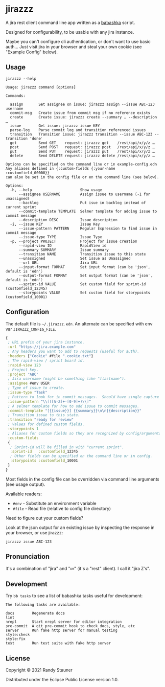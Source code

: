 # jirazzz

A jira rest client command line app written as a [babashka][babashka] script.

Designed for configurability, to be usable with any jira instance.

Maybe you can't configure cli authentication, or don't want to use basic auth...
Just visit jira in your browser and steal
your own cookie (see "Example Config" below).


## Usage

    jirazzz --help

<!-- { jirazzz help -->

    Usage: jirazzz command [options]

    Commands:

      assign       Set assignee on issue: jirazzz assign --issue ABC-123 username
      commit-msg   Create issue from commit msg if no reference exists
      create       Create issue: jirazzz create --summary … --description …
      issue        Get issue: jirazzz issue KEY
      parse-log    Parse commit log and transition referenced issues
      transition   Transition issue: jirazzz transition --issue ABC-123 --transition 'done'
      get          Send GET    request: jirazzz get    /rest/api/x/y/z …
      post         Send POST   request: jirazzz post   /rest/api/x/y/z …
      put          Send PUT    request: jirazzz put    /rest/api/x/y/z …
      delete       Send DELETE request: jirazzz delete /rest/api/x/y/z …

    Options can be specified on the command line or in example-config.edn
    Any aliases defined in {:custom-fields {:your-name :customfield_00000}}
    can also be set in the config file or on the command line (see below).

    Options:
      -h, --help                      Show usage
          --assignee USERNAME         Assign issue to username (-1 for unassigned)
          --backlog                   Put isue in backlog instead of current sprint
          --commit-template TEMPLATE  Selmer template for adding issue to commit message
          --description DESC          Issue description
      -i, --issue KEY                 Issue Key
          --issue-pattern PATTERN     Regular Expression to find issue in commit message
          --issue-type TYPE           Issue Type
      -p, --project PROJECT           Project for issue creation
          --rapid-view ID             RapidView id
          --summary SUMMARY           Issue summary
          --transition NAME           Transition issue to this state
          --unassigned                Set issue as Unassigned
          --url URL                   Jira URL
          --input-format FORMAT       Set input format (can be 'json', default is 'edn')
          --output-format FORMAT      Set output format (can be 'json', default is 'edn')
          --sprint-id VALUE           Set custom field for sprint-id (customfield_12345)
          --storypoints VALUE         Set custom field for storypoints (customfield_10001)


<!-- jirazzz help } -->


## Configuration

The default file is `~/.jirazzz.edn`.
An alternate can be specified with env var `JIRAZZZ_CONFIG_FILE`.

<!-- { jirazzz example-config -->

```clojure
{
 ; URL prefix of your jira instance.
 :url "https://jira.example.com"
 ; Any headers you want to add to requests (useful for auth).
 :headers {"Cookie" #file ".cookie.txt"}
 ; The rapid-view / sprint board id.
 :rapid-view 123
 ; Project key.
 :project "ABC"
 ; Jira username (might be something like "flastname").
 :assignee #env USER
 ; Type of issue to create.
 :issue-type "Task"
 ; Pattern to look for in commit messages.  Should have single capture group.
 :issue-pattern "\\[([A-Z]+-[0-9]+)\\]"
 ; A selmer template for how to add issue to commit messages.
 :commit-template "[{{issue}}] {{summary}}\n\n{{description}}"
 ; Transition issue to this state.
 :transition "ready for review"
 ; Values for defined custom fields.
 :storypoints 1
 ; Aliases for custom fields so they are recognized by config/arguments.
 :custom-fields
 {
  ; Sprint-id will be filled in with "current sprint".
  :sprint-id   :customfield_12345
  ; Other fields can be specified on the command line or in config.
  :storypoints :customfield_10001
 }
}
```

<!-- jirazzz example-config } -->

Most fields in the config file can be overridden via command line arguments
(see usage output).

Available readers:
- `#env` - Substitute an environment variable
- `#file` - Read file (relative to config file directory)

Need to figure out your custom fields?

Look at the json output for an existing issue
by inspecting the response in your browser, or use jirazzz:

    jirazzz issue ABC-123


## Pronunciation

It's a combination of "jira" and "💤" (it's a "rest" client).
I call it "jira Z's".

## Development

Try `bb tasks` to see a list of babashka tasks useful for development:

<!-- { jirazzz bb tasks -->

    The following tasks are available:

    docs        Regenerate docs
    lint
    nrepl       Start nrepl server for editor integration
    pre-commit  A git pre-commit hook to check docs, style, etc
    server      Run fake http server for manual testing
    style:check
    style:fix
    test        Run test suite with fake http server


<!-- jirazzz bb tasks } -->



## License

Copyright © 2021 Randy Stauner

Distributed under the Eclipse Public License version 1.0.


[babashka]: https://babashka.org
